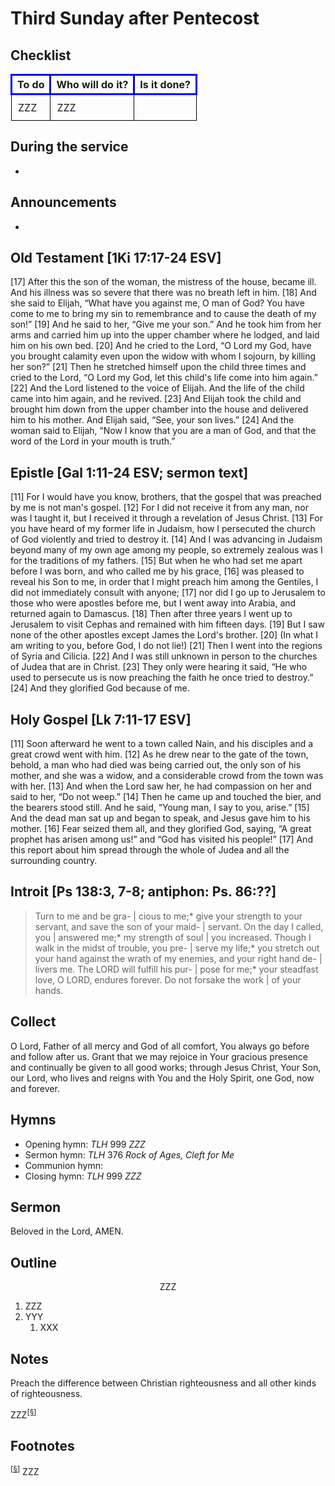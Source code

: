 <head>
<meta charset="utf-8">
<style>
th { text-align: center; font-weight: bold; vertical-align: baseline; border: 3px solid blue; }
td { border: 1px solid black; padding: 10px; }
.h { visibility: hidden; }
</style>
<title>sermon</title>
</head>

# Third Sunday after Pentecost

## Checklist

<table>
<tr>
<th>To do</th><th>Who will do it?</th><th>Is it done?</th>
</tr>
<tr>
<td>ZZZ</td><td>ZZZ</td><td></td>
</tr>
</table>

## During the service

* 

## Announcements

* 

## Old Testament [1Ki 17:17-24 ESV]
	
[17] After this the son of the woman, the mistress of the house, became ill. And his illness was so severe that there was no breath left in him. [18] And she said to Elijah, “What have you against me, O man of God? You have come to me to bring my sin to remembrance and to cause the death of my son!” [19] And he said to her, “Give me your son.” And he took him from her arms and carried him up into the upper chamber where he lodged, and laid him on his own bed. [20] And he cried to the Lord, “O Lord my God, have you brought calamity even upon the widow with whom I sojourn, by killing her son?” [21] Then he stretched himself upon the child three times and cried to the Lord, “O Lord my God, let this child's life come into him again.” [22] And the Lord listened to the voice of Elijah. And the life of the child came into him again, and he revived. [23] And Elijah took the child and brought him down from the upper chamber into the house and delivered him to his mother. And Elijah said, “See, your son lives.” [24] And the woman said to Elijah, “Now I know that you are a man of God, and that the word of the Lord in your mouth is truth.”
	
## Epistle [Gal 1:11-24 ESV; sermon text]

[11] For I would have you know, brothers, that the gospel that was preached by me is not man's gospel. [12] For I did not receive it from any man, nor was I taught it, but I received it through a revelation of Jesus Christ. [13] For you have heard of my former life in Judaism, how I persecuted the church of God violently and tried to destroy it. [14] And I was advancing in Judaism beyond many of my own age among my people, so extremely zealous was I for the traditions of my fathers. [15] But when he who had set me apart before I was born, and who called me by his grace, [16] was pleased to reveal his Son to me, in order that I might preach him among the Gentiles, I did not immediately consult with anyone; [17] nor did I go up to Jerusalem to those who were apostles before me, but I went away into Arabia, and returned again to Damascus.
[18] Then after three years I went up to Jerusalem to visit Cephas and remained with him fifteen days. [19] But I saw none of the other apostles except James the Lord's brother. [20] (In what I am writing to you, before God, I do not lie!) [21] Then I went into the regions of Syria and Cilicia. [22] And I was still unknown in person to the churches of Judea that are in Christ. [23] They only were hearing it said, “He who used to persecute us is now preaching the faith he once tried to destroy.” [24] And they glorified God because of me.

## Holy Gospel [Lk 7:11-17 ESV]

[11] Soon afterward he went to a town called Nain, and his disciples and a great crowd went with him. [12] As he drew near to the gate of the town, behold, a man who had died was being carried out, the only son of his mother, and she was a widow, and a considerable crowd from the town was with her. [13] And when the Lord saw her, he had compassion on her and said to her, “Do not weep.” [14] Then he came up and touched the bier, and the bearers stood still. And he said, “Young man, I say to you, arise.” [15] And the dead man sat up and began to speak, and Jesus gave him to his mother. [16] Fear seized them all, and they glorified God, saying, “A great prophet has arisen among us!” and “God has visited his people!” [17] And this report about him spread through the whole of Judea and all the surrounding country.


## Introit [Ps 138:3, 7-8; antiphon: Ps. 86:??]
> Turn to me and be gra- | cious to me;*
> give your strength to your servant, and save the son of your maid- | servant.
> On the day I called, you | answered me;*
> my strength of soul | you increased.
> Though I walk in the midst of trouble, you pre- | serve my life;*
> you stretch out your hand against the wrath of my enemies, and your right hand de- | livers me.
> The LORD will fulfill his pur- | pose for me;*
> your steadfast love, O LORD, endures forever. Do not forsake the work | of your hands.


## Collect
O Lord, Father of all mercy and God of all comfort, You always go before and follow after us. Grant that we may rejoice in Your gracious presence and continually be given to all good works; through Jesus Christ, Your Son, our Lord, who lives and reigns with You and the Holy Spirit, one God, now and forever.



## Hymns

* Opening hymn: _TLH_ 999 _ZZZ_
* Sermon hymn: _TLH_ 376 _Rock of Ages, Cleft for Me_
* Communion hymn:
* Closing hymn: _TLH_ 999 _ZZZ_

## Sermon

Beloved in the Lord, AMEN.

## Outline

<center>ZZZ</center>

1. ZZZ
1. YYY
    1. XXX

## Notes

Preach the difference between Christian righteousness and all other kinds of righteousness.

ZZZ<sup>[<a name="id0002" href="#ftn.id0002">§</a>]</sup>

## Footnotes

<sup>[<a name="ftn.id0002" href="#id0002">§</a>]</sup>
ZZZ
